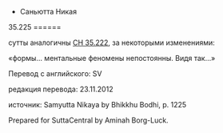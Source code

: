 









* Саньютта Никая


35\.225
\=\=\=\=\=\=



сутты аналогичны [СН 35\.222](/sn35\.222/ru/sv), за некоторыми изменениями:


«формы… ментальные феномены непостоянны\. Видя так…»



Перевод с английского: SV


редакция перевода: 23\.11\.2012


источник: Samyutta Nikaya by Bhikkhu Bodhi, p\. 1225


Prepared for SuttaCentral by Aminah Borg\-Luck\.






